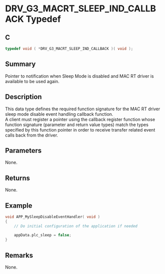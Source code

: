 # DRV_G3_MACRT_SLEEP_IND_CALLBACK Typedef

## C

```c
typedef void ( *DRV_G3_MACRT_SLEEP_IND_CALLBACK )( void );

```

## Summary

Pointer to notification when Sleep Mode is disabled and MAC RT driver is available to be used again.

## Description

This data type defines the required function signature for the MAC RT driver sleep mode disable event handling callback function.   
A client must register a pointer using the callback register function whose function signature (parameter and return value types) match the types specified by this function pointer in order to receive transfer related event calls back from the driver.

## Parameters

None. 

## Returns

None.  

## Example

```c
void APP_MySleepDisableEventHandler( void )
{
    // Do initial configuration of the application if needed
    
    appData.plc_sleep = false;
}
```

## Remarks

None.


